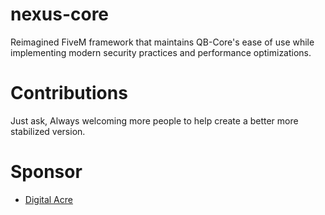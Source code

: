 # nexus-core
 Reimagined FiveM framework that maintains QB-Core's ease of use while implementing modern security practices and performance optimizations.

# Contributions
Just ask, Always welcoming more people to help create a better more stabilized version.

# Sponsor
 - [Digital Acre](https://digitalacre.org/)